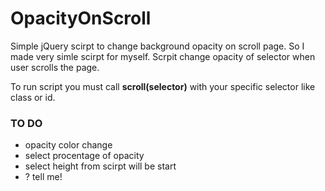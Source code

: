 # **OpacityOnScroll**
Simple jQuery scirpt to change background opacity on scroll page.
So I made very simle scirpt for myself. Scrpit change opacity of selector when user scrolls the page. 

To run script you must call  **scroll(selector)** with your specific selector like class or id.

### **TO DO**
- opacity color change
- select procentage of opacity 
- select height from scirpt will be start 
- ? tell me!
